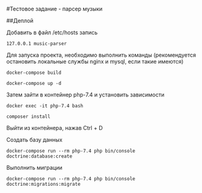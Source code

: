 #Тестовое задание - парсер музыки

##Деплой

Добавить в файл /etc/hosts запись
```
127.0.0.1 music-parser
```

Для запуска проекта, необходимо выполнить команды (рекомендуется 
остановить локальные службы nginx и mysql, если такие имеются)
```
docker-compose build

docker-compose up -d
```

Затем зайти в контейнер php-7.4 и установить зависимости
```
docker exec -it php-7.4 bash

composer install
```
Выйти из контейнера, нажав Ctrl + D

Создать базу данных
```
docker-compose run --rm php-7.4 php bin/console doctrine:database:create
```

Выполнить миграции
```
docker-compose run --rm php-7.4 php bin/console doctrine:migrations:migrate
```

